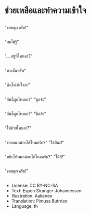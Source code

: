 # ช่วยเหลือและทำความเข้าใจ

##
"ขอบคุณครับ!"

##
"ผมไม่รู้"

##
"... อยู่ที่ไหนคะ?"

##
"ทางนั้นครับ"

##
"ฉันไม่เข้าใจค่ะ"

##
"อันนี้ถูกไหมคะ?" "ถูกจ้ะ"

##
"อันนี้ถูกไหมคะ?" "ผิดจ้ะ"

##
"ให้ช่วยไหมคะ?"

##
"ช่วยผมหน่อยได้ไหมครับ?" "ได้สิคะ!"

##
"หยิบให้ผมหน่อยได้ไหมครับ?" "ได้สิ!"

##
"ขอบคุณครับ!"

##
* License: CC BY-NC-SA
* Text: Espen Stranger-Johannessen
* Illustration: Aakanee
* Translation: Pimusa Butrdee
* Language: th
